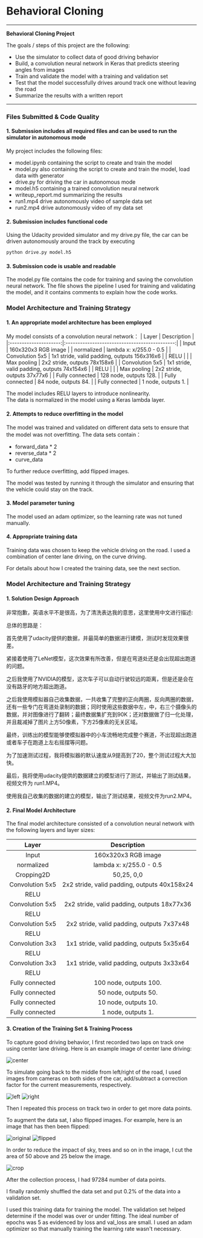 # **Behavioral Cloning** 

---

**Behavioral Cloning Project**

The goals / steps of this project are the following:
* Use the simulator to collect data of good driving behavior
* Build, a convolution neural network in Keras that predicts steering angles from images
* Train and validate the model with a training and validation set
* Test that the model successfully drives around track one without leaving the road
* Summarize the results with a written report


[//]: # (Image References)

[image1]: ./images/center_camera.jpg "center_camera"
[image2]: ./images/left_camera.jpg "left_camera"
[image3]: ./images/right_camera.jpg "right_camera"
[image4]: ./images/original_image.jpg "original_image"
[image5]: ./images/fliped_image.jpg "fliped_image"
[image6]: ./images/crop_image.jpg "crop_image"


---
### Files Submitted & Code Quality

#### 1. Submission includes all required files and can be used to run the simulator in autonomous mode

My project includes the following files:
* model.ipynb containing the script to create and train the model
* model.py also containing the script to create and train the model, load data with generator
* drive.py for driving the car in autonomous mode
* model.h5 containing a trained convolution neural network 
* writeup_report.md summarizing the results
* run1.mp4 drive autonomously video of sample data set
* run2.mp4 drive autonomously video of my data set

#### 2. Submission includes functional code
Using the Udacity provided simulator and my drive.py file, the car can be driven autonomously around the track by executing 
```sh
python drive.py model.h5
```

#### 3. Submission code is usable and readable

The model.py file contains the code for training and saving the convolution neural network. The file shows the pipeline I used for training and validating the model, and it contains comments to explain how the code works.

### Model Architecture and Training Strategy

#### 1. An appropriate model architecture has been employed

My model consists of a convolution neural network：
| Layer         		|     Description	        					| 
|:---------------------:|:---------------------------------------------:| 
| Input         		| 160x320x3 RGB image   						| 
| normalized         	| lambda x: x/255.0 - 0.5   				    |
| Convolution 5x5     	| 1x1 stride, valid padding, outputs 156x316x6 	|
| RELU					|												|
| Max pooling	      	| 2x2 stride,  outputs 78x158x6   				|
| Convolution 5x5     	| 1x1 stride, valid padding, outputs 74x154x6 	|
| RELU					|												|
| Max pooling	      	| 2x2 stride,  outputs 37x77x6   				|
| Fully connected		| 128 node, outputs 128.      					|
| Fully connected		| 84 node, outputs 84.       					|
| Fully connected		| 1 node, outputs 1.        					|

The model includes RELU layers to introduce nonlinearity.  
The data is normalized in the model using a Keras lambda layer.   

#### 2. Attempts to reduce overfitting in the model

The model was trained and validated on different data sets to ensure that the model was not overfitting. 
The data sets contain：  
- forward_data * 2
- reverse_data * 2
- curve_data 

To further reduce overfitting, add flipped images.

The model was tested by running it through the simulator and ensuring that the vehicle could stay on the track.

#### 3. Model parameter tuning

The model used an adam optimizer, so the learning rate was not tuned manually.

#### 4. Appropriate training data

Training data was chosen to keep the vehicle driving on the road. I used a combination of center lane driving, on the curve driving.

For details about how I created the training data, see the next section. 

### Model Architecture and Training Strategy

#### 1. Solution Design Approach

非常抱歉，英语水平不是很高，为了清洗表达我的意思，这里使用中文进行描述:

总体的思路是：  

首先使用了udacity提供的数据，并最简单的数据进行建模，测试时发现效果很差。 

紧接着使用了LeNet模型，这次效果有所改善，但是在弯道处还是会出现超出跑道的问题。  

之后我使用了NVIDIA的模型，这次车子可以自动行驶较远的距离，但是还是会在没有路牙的地方超出跑道。  

之后我使用模拟器自己收集数据，一共收集了完整的正向两圈，反向两圈的数据，还有一些专门在弯道处录制的数据；同时使用这些数据中左，中，右三个摄像头的数据，并对图像进行了翻转；最终数据集扩充到90K；还对数据做了归一化处理，并且裁减掉了图片上方50像素，下方25像素的无关区域。  

最终，训练出的模型能够使模拟器中的小车流畅地完成整个赛道，不出现超出跑道或者车子在跑道上左右摇摆等问题。  

为了加速测试过程，我将模拟器的默认速度从9提高到了20，整个测试过程大大加快。  

最后，我将使用udacity提供的数据建立的模型进行了测试，并输出了测试结果，视频文件为 run1.MP4。  

使用我自己收集的数据的建立的模型，输出了测试结果，视频文件为run2.MP4。  

#### 2. Final Model Architecture

The final model architecture consisted of a convolution neural network with the following layers and layer sizes:

| Layer         		|     Description	        					| 
|:---------------------:|:---------------------------------------------:| 
| Input         		| 160x320x3 RGB image   						| 
| normalized         	| lambda x: x/255.0 - 0.5   				    |
| Cropping2D         	| 50,25, 0,0   			            			| 
| Convolution 5x5     	| 2x2 stride, valid padding, outputs 40x158x24 	|
| RELU					|												|
| Convolution 5x5     	| 2x2 stride, valid padding, outputs 18x77x36 	|
| RELU					|												|
| Convolution 5x5     	| 2x2 stride, valid padding, outputs 7x37x48 	|
| RELU					|												|
| Convolution 3x3	    | 1x1 stride, valid padding, outputs 5x35x64    |
| RELU					|												|
| Convolution 3x3	    | 1x1 stride, valid padding, outputs 3x33x64    |
| RELU					|												|
| Fully connected		| 100 node, outputs 100.      					|
| Fully connected		| 50 node, outputs 50.       					|
| Fully connected		| 10 node, outputs 10.        					|
| Fully connected		| 1 node, outputs 1.        					|


#### 3. Creation of the Training Set & Training Process

To capture good driving behavior, I first recorded two laps on track one using center lane driving. Here is an example image of center lane driving:

![center][image1]

To simulate going back to the middle from left/right of the road, I used images from cameras on both sides of the car, add/subtract a correction factor for the current measurements, respectively.


![left][image2]
![right][image3]

Then I repeated this process on track two in order to get more data points.

To augment the data sat, I also flipped images. For example, here is an image that has then been flipped:

![original][image4]
![flipped][image5]

In order to reduce the impact of sky, trees and so on in the image, I cut the area of 50 above and 25 below the image.

![crop][image6]

After the collection process, I had 97284 number of data points.

I finally randomly shuffled the data set and put 0.2% of the data into a validation set. 

I used this training data for training the model. The validation set helped determine if the model was over or under fitting. The ideal number of epochs was 5 as evidenced by loss and val_loss are small. I used an adam optimizer so that manually training the learning rate wasn't necessary.
